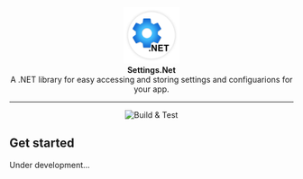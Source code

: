 <p align="center">
    <img src="./Media/Icon.png" alt="Project icon" height="100px"/>
    <br>
    <strong>Settings.Net</strong>
    <br>
    A .NET library for easy accessing and storing settings and configuarions for your app.
</p>
<hr>
<p align="center">
<img src="https://github.com/ShingZhanho/settings-dot-net/workflows/Build%20&amp;%20Test/badge.svg" alt="Build &amp; Test"></p>

## Get started
Under development...
